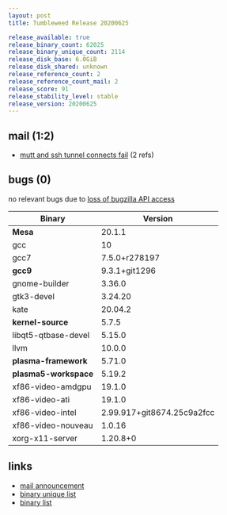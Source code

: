 ```yaml
---
layout: post
title: Tumbleweed Release 20200625

release_available: true
release_binary_count: 62025
release_binary_unique_count: 2114
release_disk_base: 6.0GiB
release_disk_shared: unknown
release_reference_count: 2
release_reference_count_mail: 2
release_score: 91
release_stability_level: stable
release_version: 20200625
---
```


## mail (1:2)

- [mutt and ssh tunnel connects fail](https://lists.opensuse.org/opensuse-factory/2020-07/msg00026.html) (2 refs)

## bugs (0)

<!--more-->

no relevant bugs due to [loss of bugzilla API access](https://bugzilla.opensuse.org/show_bug.cgi?id=1157722)

Binary | Version
--- | ---
**Mesa** | 20.1.1
gcc | 10
gcc7 | 7.5.0+r278197
**gcc9** | 9.3.1+git1296
gnome-builder | 3.36.0
gtk3-devel | 3.24.20
kate | 20.04.2
**kernel-source** | 5.7.5
libqt5-qtbase-devel | 5.15.0
llvm | 10.0.0
**plasma-framework** | 5.71.0
**plasma5-workspace** | 5.19.2
xf86-video-amdgpu | 19.1.0
xf86-video-ati | 19.1.0
xf86-video-intel | 2.99.917+git8674.25c9a2fcc
xf86-video-nouveau | 1.0.16
xorg-x11-server | 1.20.8+0

## links

- [mail announcement](https://lists.opensuse.org/opensuse-factory/2020-06/msg00333.html)
- [binary unique list](http://download.opensuse.org/history/20200625/rpm.unique.list)
- [binary list](http://download.opensuse.org/history/20200625/rpm.list)
